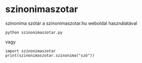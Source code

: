 # szinonimaszotar
szinonima szótár a szinonimaszotar.hu weboldal használatával

```python szinonimaszotar.py```

vagy

```
import szinonimaszotar
print(szinonimaszotar.szinonima("szó"))
```
